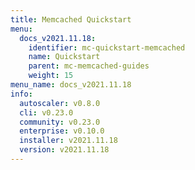 ```yaml
---
title: Memcached Quickstart
menu:
  docs_v2021.11.18:
    identifier: mc-quickstart-memcached
    name: Quickstart
    parent: mc-memcached-guides
    weight: 15
menu_name: docs_v2021.11.18
info:
  autoscaler: v0.8.0
  cli: v0.23.0
  community: v0.23.0
  enterprise: v0.10.0
  installer: v2021.11.18
  version: v2021.11.18
---
```



